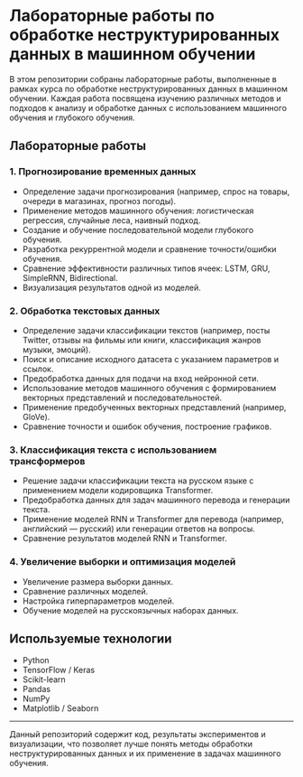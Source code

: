 # Лабораторные работы по обработке неструктурированных данных в машинном обучении

В этом репозитории собраны лабораторные работы, выполненные в рамках курса по обработке неструктурированных данных в машинном обучении. Каждая работа посвящена изучению различных методов и подходов к анализу и обработке данных с использованием машинного обучения и глубокого обучения.

## Лабораторные работы

### 1. Прогнозирование временных данных
- Определение задачи прогнозирования (например, спрос на товары, очереди в магазинах, прогноз погоды).
- Применение методов машинного обучения: логистическая регрессия, случайные леса, наивный подход.
- Создание и обучение последовательной модели глубокого обучения.
- Разработка рекуррентной модели и сравнение точности/ошибки обучения.
- Сравнение эффективности различных типов ячеек: LSTM, GRU, SimpleRNN, Bidirectional.
- Визуализация результатов одной из моделей.

### 2. Обработка текстовых данных
- Определение задачи классификации текстов (например, посты Twitter, отзывы на фильмы или книги, классификация жанров музыки, эмоций).
- Поиск и описание исходного датасета с указанием параметров и ссылок.
- Предобработка данных для подачи на вход нейронной сети.
- Использование методов машинного обучения с формированием векторных представлений и последовательностей.
- Применение предобученных векторных представлений (например, GloVe).
- Сравнение точности и ошибок обучения, построение графиков.

### 3. Классификация текста с использованием трансформеров
- Решение задачи классификации текста на русском языке с применением модели кодировщика Transformer.
- Предобработка данных для задач машинного перевода и генерации текста.
- Применение моделей RNN и Transformer для перевода (например, английский — русский) или генерации ответов на вопросы.
- Сравнение результатов моделей RNN и Transformer.

### 4. Увеличение выборки и оптимизация моделей
- Увеличение размера выборки данных.
- Сравнение различных моделей.
- Настройка гиперпараметров моделей.
- Обучение моделей на русскоязычных наборах данных.

## Используемые технологии
- Python
- TensorFlow / Keras
- Scikit-learn
- Pandas
- NumPy
- Matplotlib / Seaborn

---

Данный репозиторий содержит код, результаты экспериментов и визуализации, что позволяет лучше понять методы обработки неструктурированных данных и их применение в задачах машинного обучения.
